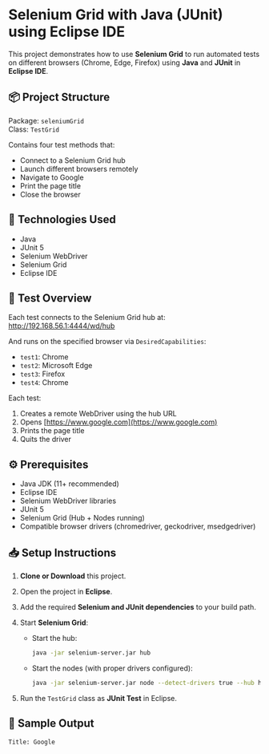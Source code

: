 # Selenium Grid with Java (JUnit) using Eclipse IDE

This project demonstrates how to use **Selenium Grid** to run automated tests on different browsers (Chrome, Edge, Firefox) using **Java** and **JUnit** in **Eclipse IDE**.

## 📦 Project Structure

Package: `seleniumGrid`  
Class: `TestGrid`

Contains four test methods that:
- Connect to a Selenium Grid hub
- Launch different browsers remotely
- Navigate to Google
- Print the page title
- Close the browser

## 🚀 Technologies Used

- Java
- JUnit 5
- Selenium WebDriver
- Selenium Grid
- Eclipse IDE

## 🧪 Test Overview

Each test connects to the Selenium Grid hub at:
http://192.168.56.1:4444/wd/hub


And runs on the specified browser via `DesiredCapabilities`:
- `test1`: Chrome
- `test2`: Microsoft Edge
- `test3`: Firefox
- `test4`: Chrome

Each test:
1. Creates a remote WebDriver using the hub URL
2. Opens [https://www.google.com](https://www.google.com)
3. Prints the page title
4. Quits the driver

## ⚙️ Prerequisites

- Java JDK (11+ recommended)
- Eclipse IDE
- Selenium WebDriver libraries
- JUnit 5
- Selenium Grid (Hub + Nodes running)
- Compatible browser drivers (chromedriver, geckodriver, msedgedriver)

## 📥 Setup Instructions

1. **Clone or Download** this project.
2. Open the project in **Eclipse**.
3. Add the required **Selenium and JUnit dependencies** to your build path.
4. Start **Selenium Grid**:
   - Start the hub:  
     ```bash
     java -jar selenium-server.jar hub
     ```
   - Start the nodes (with proper drivers configured):  
     ```bash
     java -jar selenium-server.jar node --detect-drivers true --hub http://<hub-ip>:4444
     ```

5. Run the `TestGrid` class as **JUnit Test** in Eclipse.

## 📸 Sample Output

```text
Title: Google
